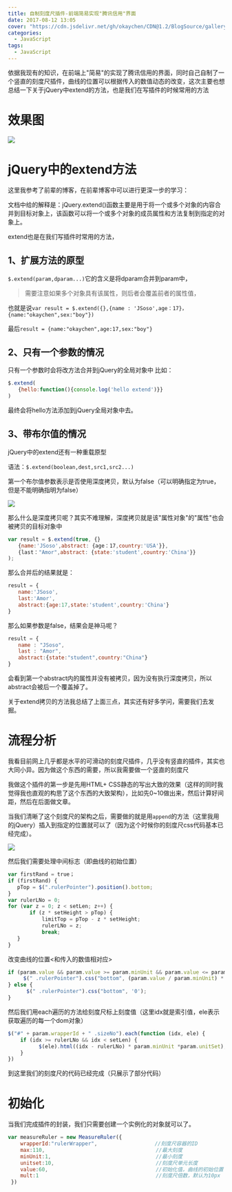 ```yaml
---
title: 自制刻度尺插件-前端简易实现"腾讯信用"界面
date: 2017-08-12 13:05
cover: "https://cdn.jsdelivr.net/gh/okaychen/CDN@1.2/BlogSource/gallery/thumb_031.jpg"
categories:
  - JavaScript
tags:
  - JavaScript
---
```


依据我现有的知识，在前端上"简易"的实现了腾讯信用的界面，同时自己自制了一个竖直的刻度尺插件，曲线的位置可以根据传入的数值动态的改变，这次主要也想总结一下关于jQuery中extend的方法，也是我们在写插件的时候常用的方法

# 效果图
 
![](https://cdn.jsdelivr.net/gh/okaychen/CDN@2.2/BlogSource/cnblogs_img/1140602-20170812102040413-1604886858.gif)

<!-- more -->

# jQuery中的extend方法
这里我参考了前辈的博客，在前辈博客中可以进行更深一步的学习：

文档中给的解释是：jQuery.extend()函数主要是用于将一个或多个对象的内容合并到目标对象上，该函数可以将一个或多个对象的成员属性和方法复制到指定的对象上。

extend也是在我们写插件时常用的方法，

## 1、扩展方法的原型
`$.extend(param,dparam...)`它的含义是将dparam合并到param中，

>需要注意如果多个对象具有该属性，则后者会覆盖前者的属性值，

也就是说`var result = $.extend({},{name : 'JSoso',age：17}，{name:"okaychen",sex:"boy"})`

最后`result = {name:"okaychen",age:17,sex:"boy"}`

## 2、只有一个参数的情况
只有一个参数时会将改方法合并到jQuery的全局对象中
比如：
```js
$.extend(
　　{hello:function(){console.log('hello extend')}}
)
```
最终会将hello方法添加到jQuery全局对象中去。

## 3、带布尔值的情况
jQuery中的extend还有一种重载原型

语法：`$.extend(boolean,dest,src1,src2...)`

第一个布尔值参数表示是否使用深度拷贝，默认为false（可以明确指定为true，但是不能明确指明为false）

![](https://cdn.jsdelivr.net/gh/okaychen/CDN@2.2/BlogSource/cnblogs_img/1140602-20170812124116163-1529701924.png)

那么什么是深度拷贝呢？其实不难理解，深度拷贝就是该"属性对象"的"属性"也会被拷贝的目标对象中 

```js
var result = $.extend(true, {}
　　{name:'JSoso',abstract: {age：17,country:'USA'}},
　　{last："Amor",abstract: {state:'student',country:'China'}}
);
```
那么合并后的结果就是：
```js
result = {
　　name:'JSoso',
　　last:'Amor',
　　abstract:{age:17,state:'student',country:'China'}
}
```
那么如果参数是false，结果会是神马呢？
```js
result = {
　　name : "JSoso",
　　last : "Amor",
　　abstract:{state:"student",country:"China"}
}
```
会看到第一个abstract内的属性并没有被拷贝，因为没有执行深度拷贝，所以abstract会被后一个覆盖掉了。

关于extend拷贝的方法我总结了上面三点，其实还有好多学问，需要我们去发掘。

# 流程分析
我看目前网上几乎都是水平的可滑动的刻度尺插件，几乎没有竖直的插件，其实也大同小异。因为做这个东西的需要，所以我需要做一个竖直的刻度尺

我做这个插件的第一步是先用HTML+ CSS静态的写出大致的效果（这样的同时我觉得我也直观的构思了这个东西的大致架构），比如先0~10做出来，然后计算好间距，然后在后面做文章。

当我们清晰了这个刻度尺的架构之后，需要做的就是用`append`的方法（这里我用的jQuery）插入到指定的位置就可以了（因为这个时候你的刻度尺css代码基本已经完成）。

![](https://cdn.jsdelivr.net/gh/okaychen/CDN@2.2/BlogSource/cnblogs_img/1140602-20170812110926992-1009967010.png) 

然后我们需要处理中间标志（即曲线的初始位置）
```js
var firstRand = true；
if (firstRand) {
   pTop = $(".rulerPointer").position().bottom;
}
var rulerLNo = 0;
for (var z = 0; z < setLen; z++) {
       if (z * setHeight > pTop) {
           limitTop = pTop - z * setHeight;
           rulerLNo = z;
           break;
   }
}
```
改变曲线的位置<和传入的数值相对应>
```js
if (param.value && param.value >= param.minUnit && param.value <= param.max) {
     $(" .rulerPointer").css("bottom", (param.value / param.minUnit) * 10 * param.mult)
} else {
      $(" .rulerPointer").css("bottom", '0');
}
```
然后我们用each遍历的方法给刻度尺标上刻度值（这里idx就是索引值，ele表示获取遍历的每一个dom对象）
```js
$("#" + param.wrapperId + " .sizeNo").each(function (idx, ele) {
    if (idx >= rulerLNo && idx < setLen) {
          $(ele).html((idx - rulerLNo) * param.minUnit *param.unitSet);
    }
})
```
到这里我们的刻度尺的代码已经完成（只展示了部分代码）

# 初始化
当我们完成插件的封装，我们只需要创建一个实例化的对象就可以了。

```js
var measureRuler = new MeasureRuler({
    wrapperId:"rulerWrapper",           　　　　 //刻度尺容器的ID
    max:110,                                    //最大刻度
    minUnit:1,                                  //最小刻度
    unitset:10,                                 //刻度尺单元长度
    value:60,                                   //初始化值，曲线的初始位置
    mult:1                                      //刻度尺倍数，默认为10px
 })
```